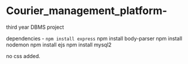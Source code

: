 # Courier_management_platform-
third year DBMS project 

dependencies - 
```npm install express```
npm install body-parser
npm install nodemon 
npm install ejs
npm install mysql2

no css added. 
